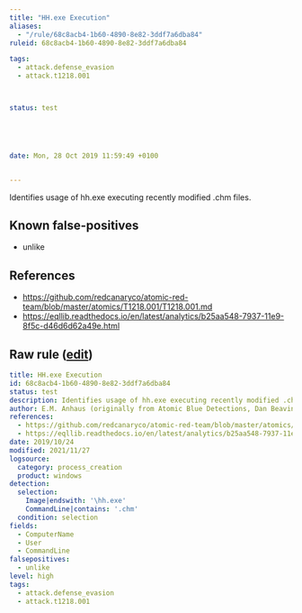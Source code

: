 ```yaml
---
title: "HH.exe Execution"
aliases:
  - "/rule/68c8acb4-1b60-4890-8e82-3ddf7a6dba84"
ruleid: 68c8acb4-1b60-4890-8e82-3ddf7a6dba84

tags:
  - attack.defense_evasion
  - attack.t1218.001



status: test





date: Mon, 28 Oct 2019 11:59:49 +0100


---
```


Identifies usage of hh.exe executing recently modified .chm files.

<!--more-->


## Known false-positives

* unlike



## References

* https://github.com/redcanaryco/atomic-red-team/blob/master/atomics/T1218.001/T1218.001.md
* https://eqllib.readthedocs.io/en/latest/analytics/b25aa548-7937-11e9-8f5c-d46d6d62a49e.html


## Raw rule ([edit](https://github.com/SigmaHQ/sigma/edit/master/rules/windows/process_creation/proc_creation_win_hh_chm.yml))
```yaml
title: HH.exe Execution
id: 68c8acb4-1b60-4890-8e82-3ddf7a6dba84
status: test
description: Identifies usage of hh.exe executing recently modified .chm files.
author: E.M. Anhaus (originally from Atomic Blue Detections, Dan Beavin), oscd.community
references:
  - https://github.com/redcanaryco/atomic-red-team/blob/master/atomics/T1218.001/T1218.001.md
  - https://eqllib.readthedocs.io/en/latest/analytics/b25aa548-7937-11e9-8f5c-d46d6d62a49e.html
date: 2019/10/24
modified: 2021/11/27
logsource:
  category: process_creation
  product: windows
detection:
  selection:
    Image|endswith: '\hh.exe'
    CommandLine|contains: '.chm'
  condition: selection
fields:
  - ComputerName
  - User
  - CommandLine
falsepositives:
  - unlike
level: high
tags:
  - attack.defense_evasion
  - attack.t1218.001
```
